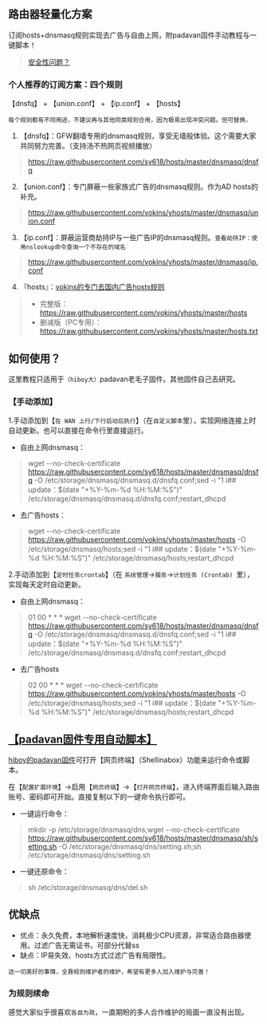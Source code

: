 ## 路由器轻量化方案
订阅hosts+dnsmasq规则实现去广告与自由上网，附padavan固件手动教程与一键脚本！
>[安全性问题？](https://github.com/sy618/hosts/tree/master/dnsmasq/%E5%AE%89%E5%85%A8%E9%97%AE%E9%A2%98)

### 个人推荐的订阅方案：四个规则
【dnsfq】 + 【union.conf】 + 【ip.conf】 + 【hosts】

`每个规则都有不同用途，不建议再与其他同类规则合用，因为极易出现冲突问题。但可替换。`

1. 【dnsfq】：GFW翻墙专用的dnsmasq规则，享受无墙般体验。这个需要大家共同努力完善。（支持汤不热网页视频播放）
>https://raw.githubusercontent.com/sy618/hosts/master/dnsmasq/dnsfq
2. 【union.conf】：专门屏蔽一些家族式广告的dnsmasq规则。作为AD hosts的补充。
>https://raw.githubusercontent.com/vokins/yhosts/master/dnsmasq/union.conf
3. 【ip.conf】：屏蔽运营商劫持IP与一些广告IP的dnsmasq规则。`查看劫持IP：使用nslookup命令查询一个不存在的域名`
>https://raw.githubusercontent.com/vokins/yhosts/master/dnsmasq/ip.conf
4. 『hosts』：[vokins的专门去国内广告hosts规则](https://github.com/vokins/yhosts)
> - 完整版：https://raw.githubusercontent.com/vokins/yhosts/master/hosts
> - 删减版（PC专用）：https://raw.githubusercontent.com/vokins/yhosts/master/hosts.txt 


## 如何使用？
这里教程只适用于`（hiboy大）`padavan老毛子固件。其他固件自己去研究。
### 【手动添加】
1.手动添加到【`在 WAN 上行/下行启动后执行`】（在`自定义脚本`里），实现网络连接上时自动更新。也可以直接在命令行里直接运行。
* 自由上网dnsmasq：
>wget --no-check-certificate https://raw.githubusercontent.com/sy618/hosts/master/dnsmasq/dnsfq -O /etc/storage/dnsmasq/dnsmasq.d/dnsfq.conf;sed -i "1 i\## update：$(date "+%Y-%m-%d %H:%M:%S")" /etc/storage/dnsmasq/dnsmasq.d/dnsfq.conf;restart_dhcpd
* 去广告hosts：
>wget --no-check-certificate https://raw.githubusercontent.com/vokins/yhosts/master/hosts -O /etc/storage/dnsmasq/hosts;sed -i "1 i\## update：$(date "+%Y-%m-%d %H:%M:%S")" /etc/storage/dnsmasq/hosts;restart_dhcpd

2.手动添加到【`定时任务crontab`】（在 `系统管理`→`服务`→`计划任务 (Crontab) `里），实现每天定时自动更新。
* 自由上网dnsmasq：
>01 00 * * * wget --no-check-certificate https://raw.githubusercontent.com/sy618/hosts/master/dnsmasq/dnsfq -O /etc/storage/dnsmasq/dnsmasq.d/dnsfq.conf;sed -i "1 i\## update：$(date "+%Y-%m-%d %H:%M:%S")" /etc/storage/dnsmasq/dnsmasq.d/dnsfq.conf;restart_dhcpd
* 去广告hosts
>02 00 * * * wget --no-check-certificate https://raw.githubusercontent.com/vokins/yhosts/master/hosts  -O /etc/storage/dnsmasq/hosts;sed -i "1 i\## update：$(date "+%Y-%m-%d %H:%M:%S")" /etc/storage/dnsmasq/hosts;restart_dhcpd

## [【padavan固件专用自动脚本】](https://github.com/sy618/hosts/tree/master/dnsmasq/sh)
[hiboy的padavan固件](http://www.right.com.cn/forum/thread-161324-1-1.html)可打开【网页终端】（Shellinabox）功能来运行命令或脚本。

在【`配置扩展环境`】→启用【`网页终端`】→【`打开网页终端`】，进入终端界面后输入路由账号、密码即可开始。直接复制以下的一键命令执行即可。
* 一键运行命令：
>mkdir -p /etc/storage/dnsmasq/dns;wget --no-check-certificate https://raw.githubusercontent.com/sy618/hosts/master/dnsmasq/sh/setting.sh -O /etc/storage/dnsmasq/dns/setting.sh;sh /etc/storage/dnsmasq/dns/setting.sh
* 一键还原命令：
>sh /etc/storage/dnsmasq/dns/del.sh

## 优缺点
* 优点：永久免费，本地解析速度快，消耗极少CPU资源，非常适合路由器使用。过滤广告无需证书，可部分代替ss
* 缺点：IP易失效、hosts方式过滤广告有局限性。

`这一切美好的事情，全靠规则维护者的维护，希望有更多人加入维护与完善！`

### 为规则续命
感觉大家似乎很喜欢`各自为政`，一直期盼的多人合作维护的局面一直没有出现。


